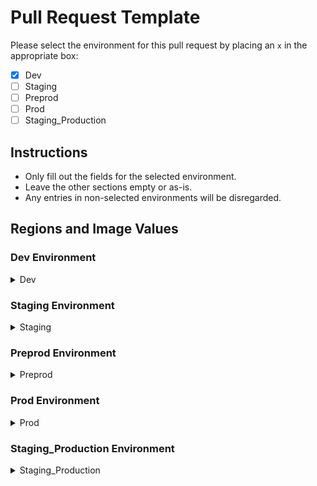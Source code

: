 # Pull Request Template

Please select the environment for this pull request by placing an `x` in the appropriate box:

- [x] Dev
- [ ] Staging
- [ ] Preprod
- [ ] Prod
- [ ] Staging_Production

## Instructions
- Only fill out the fields for the selected environment.
- Leave the other sections empty or as-is.
- Any entries in non-selected environments will be disregarded.

## Regions and Image Values

### Dev Environment
<details>
<summary>Dev</summary>

- **AP Region:**
  - Image:dev-ap-image

- **EU Region:**
  - Image:dev-eu-image

- **US Region:**
  - Image:dev-us-image

</details>

### Staging Environment
<details>
<summary>Staging</summary>

**Note: Do not edit this section if you are raising PR for Dev environment.**

- **AP Region:**
  - Image: 

- **EU Region:**
  - Image: 

- **US Region:**
  - Image: 

</details>

### Preprod Environment
<details>
<summary>Preprod</summary>

**Note: Do not edit this section if you are raising PR for Dev environment.**

- **AP Region:**
  - Image: 

- **EU Region:**
  - Image: 

- **US Region:**
  - Image: 

</details>

### Prod Environment
<details>
<summary>Prod</summary>

**Note: Do not edit this section if you are raising PR for Dev environment.**

- **AP Region:**
  - Image: 

- **EU Region:**
  - Image: 

- **US Region:**
  - Image: 

</details>

### Staging_Production Environment
<details>
<summary>Staging_Production</summary>

**Note: Do not edit this section if you are raising PR for Dev environment.**

- **AP Region:**
  - Image: 

- **EU Region:**
  - Image: 

- **US Region:**
  - Image: 

</details>
